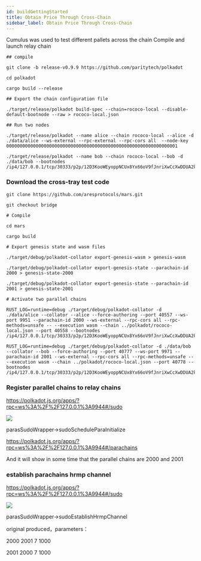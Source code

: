 ```yaml
---
id: buildGettingStarted
title: Obtain Price Through Cross-Chain
sidebar_label: Obtain Price Through Cross-Chain
---
```


Cumulus was used to test different pallets across the chain
Compile and launch relay chain

```
## compile

git clone -b release-v0.9.9 https://github.com/paritytech/polkadot

cd polkadot

cargo build --release

## Export the chain configuration file

./target/release/polkadot build-spec --chain=rococo-local --disable-default-bootnode --raw > rococo-local.json

## Run two nodes

./target/release/polkadot --name alice --chain rococo-local --alice -d ./data/alice --ws-external --rpc-external --rpc-cors all  --node-key 0000000000000000000000000000000000000000000000000000000000000001

./target/release/polkadot --name bob --chain rococo-local --bob -d ./data/bob --bootnodes /ip4/127.0.0.1/tcp/30333/p2p/12D3KooWEyoppNCUx8Yx66oV9fJnriXwCcXwDDUA2kj6vnc6iDEp

```

### Download the cross-tray test code
```
git clone https://github.com/aresprotocols/mars.git

git checkout bridge

# Compile

cd mars

cargo build 

# Export genesis state and wasm files

./target/debug/polkadot-collator export-genesis-wasm > genesis-wasm

./target/debug/polkadot-collator export-genesis-state --parachain-id 2000 > genesis-state-2000

./target/debug/polkadot-collator export-genesis-state --parachain-id 2001 > genesis-state-2001

# Activate two parallel chains

RUST_LOG=runtime=debug ./target/debug/polkadot-collator -d ./data/alice --collator --alice --force-authoring --port 40557 --ws-port 9951 --parachain-id 2000 --ws-external --rpc-cors all --rpc-methods=unsafe -- --execution wasm --chain ../polkadot/rococo-local.json --port 40558 --bootnodes /ip4/127.0.0.1/tcp/30333/p2p/12D3KooWEyoppNCUx8Yx66oV9fJnriXwCcXwDDUA2kj6vnc6iDEp

RUST_LOG=runtime=debug ./target/debug/polkadot-collator -d ./data/bob --collator --bob --force-authoring --port 40777 --ws-port 9971 --parachain-id 2001 --ws-external --rpc-cors all --rpc-methods=unsafe -- --execution wasm --chain ../polkadot/rococo-local.json --port 40778 --bootnodes /ip4/127.0.0.1/tcp/30333/p2p/12D3KooWEyoppNCUx8Yx66oV9fJnriXwCcXwDDUA2kj6vnc6iDEp

```



### Register parallel chains to relay chains

https://polkadot.js.org/apps/?rpc=ws%3A%2F%2F127.0.0.1%3A9944#/sudo

![](assets/build/57.png)

parasSudoWrapper->sudoScheduleParaInitialize

https://polkadot.js.org/apps/?rpc=ws%3A%2F%2F127.0.0.1%3A9944#/parachains

And it will show in some time that the parallel chains are 2000 and 2001

### establish parachains hrmp channel

https://polkadot.js.org/apps/?rpc=ws%3A%2F%2F127.0.0.1%3A9944#/sudo

![](assets/build/58.png)

parasSudoWrapper->sudoEstablishHrmpChannel

original produced，parameters：

2000 2001 7 1000

2001 2000 7 1000

